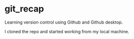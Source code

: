 # git_recap
Learning version control using Github and Github desktop.

I cloned the repo and started working from my local machine.